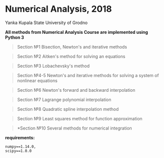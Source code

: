 # Numerical Analysis, 2018

Yanka Kupala State University of Grodno

**All methods from Numerical Analysis Course are implemented using Python 3**

> Section №1 Bisection, Newton's and iterative methods

> Section №2 Aitken's method for solving an equations

> Section №3 Lobachevsky's method

> Section №4-5 Newton's and iterative methods for solving a system of nonlinear equations

> Section №6 Newton's forward and backward interpolation

> Section №7 Lagrange polynomial interpolation

> Section №8 Quadratic spline interpolation method

> Section №9 Least squares method for function approximation

> *Section №10 Several methods for numerical integration

**requirements:**

```matplotlib==2.1.2,
numpy==1.14.0,
scipy==1.0.0
```
